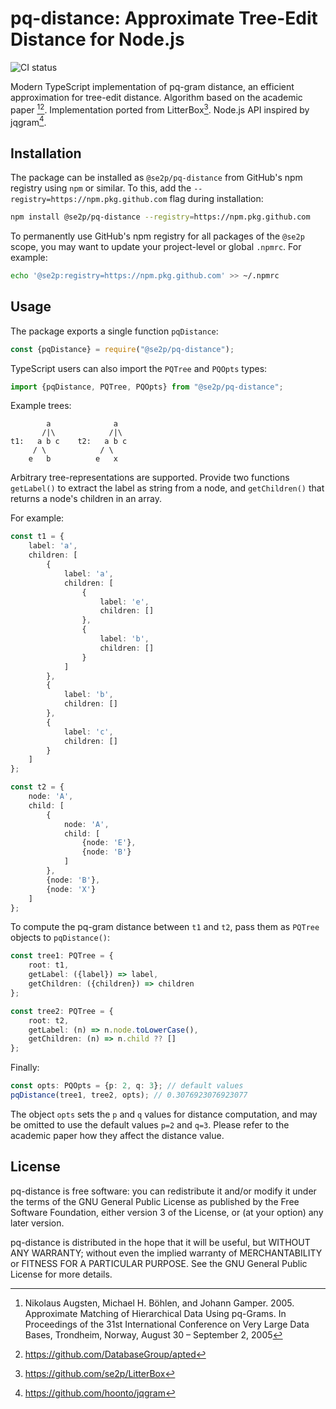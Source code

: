 # pq-distance: Approximate Tree-Edit Distance for Node.js

![CI status](https://github.com/se2p/pq-distance/actions/workflows/ci.yml/badge.svg?branch=main)

Modern TypeScript implementation of pq-gram distance, an efficient approximation for tree-edit distance. Algorithm based
on the academic paper [^1][^2]. Implementation ported from LitterBox[^3]. Node.js API inspired by jqgram[^4].

## Installation

The package can be installed as `@se2p/pq-distance` from GitHub's npm registry using `npm` or similar. To this,
add the `--registry=https://npm.pkg.github.com` flag during installation:

```bash
npm install @se2p/pq-distance --registry=https://npm.pkg.github.com   
```

To permanently use GitHub's npm registry for all packages of the `@se2p` scope, you may want to update your
project-level or global `.npmrc`. For example:

```bash
echo '@se2p:registry=https://npm.pkg.github.com' >> ~/.npmrc
```

## Usage

The package exports a single function `pqDistance`:

```javascript
const {pqDistance} = require("@se2p/pq-distance");
```

TypeScript users can also import the `PQTree` and `PQOpts` types:

```typescript
import {pqDistance, PQTree, PQOpts} from "@se2p/pq-distance";
```

Example trees:

```
        a              a
       /|\            /|\
t1:   a b c    t2:   a b c 
     / \            / \
    e   b          e   x
```

Arbitrary tree-representations are supported. Provide two functions `getLabel()` to extract the label as string from a
node, and `getChildren()` that returns a node's children in an array.

For example:

```typescript
const t1 = {
    label: 'a',
    children: [
        {
            label: 'a',
            children: [
                {
                    label: 'e',
                    children: []
                },
                {
                    label: 'b',
                    children: []
                }
            ]
        },
        {
            label: 'b',
            children: []
        },
        {
            label: 'c',
            children: []
        }
    ]
};

const t2 = {
    node: 'A',
    child: [
        {
            node: 'A',
            child: [
                {node: 'E'},
                {node: 'B'}
            ]
        },
        {node: 'B'},
        {node: 'X'}
    ]
};
```

To compute the pq-gram distance between `t1` and `t2`, pass them as `PQTree` objects to `pqDistance()`:

```typescript
const tree1: PQTree = {
    root: t1,
    getLabel: ({label}) => label,
    getChildren: ({children}) => children
};

const tree2: PQTree = {
    root: t2,
    getLabel: (n) => n.node.toLowerCase(),
    getChildren: (n) => n.child ?? []
};
```

Finally:

```typescript
const opts: PQOpts = {p: 2, q: 3}; // default values 
pqDistance(tree1, tree2, opts); // 0.3076923076923077
```

The object `opts` sets the `p` and `q` values for distance computation, and may be omitted to use the default values
`p=2` and `q=3`. Please refer to the academic paper how they affect the distance value.

## License

pq-distance is free software: you can redistribute it and/or modify it under the terms of the GNU General Public
License as published by the Free Software Foundation, either version 3 of the License, or (at your option) any later
version.

pq-distance is distributed in the hope that it will be useful, but WITHOUT ANY WARRANTY; without even the implied
warranty of MERCHANTABILITY or FITNESS FOR A PARTICULAR PURPOSE. See the GNU General Public License for more details.


[^1]: Nikolaus Augsten, Michael H. Böhlen, and Johann Gamper. 2005. Approximate Matching of Hierarchical Data Using
   pq-Grams. In Proceedings of the 31st International Conference on Very Large Data Bases, Trondheim, Norway, August 30
   – September 2, 2005
[^2]: https://github.com/DatabaseGroup/apted
[^3]: https://github.com/se2p/LitterBox
[^4]: https://github.com/hoonto/jqgram
